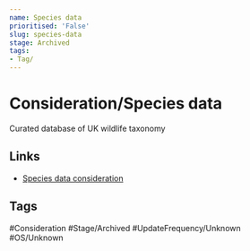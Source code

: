 ```yaml
---
name: Species data
prioritised: 'False'
slug: species-data
stage: Archived
tags:
- Tag/
---
```


# Consideration/Species data

Curated database of UK wildlife taxonomy 

## Links

* [Species data consideration](https://design.planning.data.gov.uk/planning-consideration/species-data)

## Tags

#Consideration #Stage/Archived #UpdateFrequency/Unknown #OS/Unknown